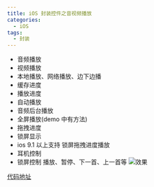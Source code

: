 ```yaml
---
title: iOS 封装控件之音视频播放
categories:
  - iOS
tags:
  - 封装
---
```



- 音频播放
- 视频播放
- 本地播放、网络播放、边下边播
- 缓存进度
- 播放进度
- 自动播放
- 音频后台播放
- 全屏播放(demo 中有方法)
- 拖拽进度
- 锁屏显示
- ios 9.1 以上支持 锁屏拖拽进度播放
- 耳机控制
- 锁屏控制 播放、暂停、下一首、上一首等
  ![效果](https://upload-images.jianshu.io/upload_images/1897259-8b078f13990a29a5.png?imageMogr2/auto-orient/strip%7CimageView2/2/w/1240)

[代码地址](https://github.com/CCSH/SHAVPlayer)
